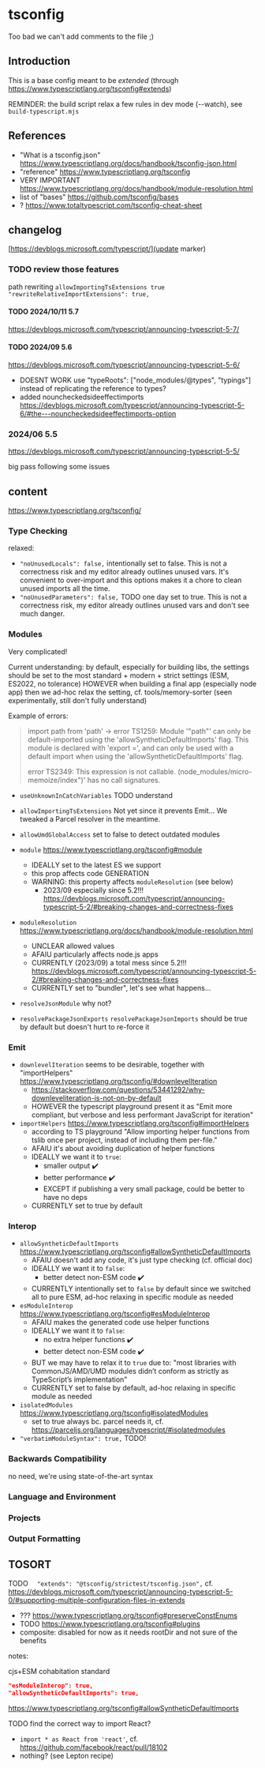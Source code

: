 # tsconfig

Too bad we can't add comments to the file ;)

## Introduction

This is a base config meant to be *extended* (through https://www.typescriptlang.org/tsconfig#extends)

REMINDER: the build script relax a few rules in dev mode (--watch), see `build-typescript.mjs`


## References

* "What is a tsconfig.json" https://www.typescriptlang.org/docs/handbook/tsconfig-json.html
* "reference" https://www.typescriptlang.org/tsconfig
* VERY IMPORTANT https://www.typescriptlang.org/docs/handbook/module-resolution.html
* list of "bases" https://github.com/tsconfig/bases
* ? https://www.totaltypescript.com/tsconfig-cheat-sheet


## changelog

[https://devblogs.microsoft.com/typescript/](update marker)

### TODO review those features

path rewriting `allowImportingTsExtensions true 		"rewriteRelativeImportExtensions": true,`

#### TODO 2024/10/11 5.7
https://devblogs.microsoft.com/typescript/announcing-typescript-5-7/

#### TODO 2024/09 5.6
https://devblogs.microsoft.com/typescript/announcing-typescript-5-6/

* DOESNT WORK use  "typeRoots": ["node_modules/@types", "typings"] instead of replicating the reference to types?
* added nouncheckedsideeffectimports https://devblogs.microsoft.com/typescript/announcing-typescript-5-6/#the---nouncheckedsideeffectimports-option

### 2024/06 5.5
https://devblogs.microsoft.com/typescript/announcing-typescript-5-5/

big pass following some issues



## content
https://www.typescriptlang.org/tsconfig/

### Type Checking

relaxed:
* `"noUnusedLocals": false,` intentionally set to false. This is not a correctness risk and my editor already outlines unused vars.
  It's convenient to over-import and this options makes it a chore to clean unused imports all the time.
* `"noUnusedParameters": false,` TODO one day set to true. This is not a correctness risk, my editor already outlines unused vars and don't see much danger.

### Modules

Very complicated!

Current understanding: by default, especially for building libs, the settings should be set to the most standard + modern + strict settings (ESM, ES2022, no tolerance)
HOWEVER when building a final app (especially node app) then we ad-hoc relax the setting, cf. tools/memory-sorter (seen experimentally, still don't fully understand)

Example of errors:
> import path from 'path'
> -> error TS1259: Module '"path"' can only be default-imported using the 'allowSyntheticDefaultImports' flag. This module is declared with 'export =', and can only be used with a default import when using the 'allowSyntheticDefaultImports' flag.
>
> error TS2349: This expression is not callable. (node_modules/micro-memoize/index")' has no call signatures.


* `useUnknownInCatchVariables` TODO understand
* `allowImportingTsExtensions` Not yet since it prevents Emit... We tweaked a Parcel resolver in the meantime.
* `allowUmdGlobalAccess` set to false to detect outdated modules

* `module` https://www.typescriptlang.org/tsconfig#module
  * IDEALLY set to the latest ES we support
  * this prop affects code GENERATION
  * WARNING: this property affects `moduleResolution` (see below)
    * 2023/09 especially since 5.2!!! https://devblogs.microsoft.com/typescript/announcing-typescript-5-2/#breaking-changes-and-correctness-fixes
* `moduleResolution` https://www.typescriptlang.org/docs/handbook/module-resolution.html
  * UNCLEAR allowed values
  * AFAIU particularly affects node.js apps
  * CURRENTLY (2023/09) a total mess since 5.2!!! https://devblogs.microsoft.com/typescript/announcing-typescript-5-2/#breaking-changes-and-correctness-fixes
  * CURRENTLY set to "bundler", let's see what happens...
* `resolveJsonModule` why not?
* `resolvePackageJsonExports` `resolvePackageJsonImports` should be true by default but doesn't hurt to re-force it


### Emit

* `downlevelIteration` seems to be desirable, together with "importHelpers" https://www.typescriptlang.org/tsconfig/#downlevelIteration
  * https://stackoverflow.com/questions/53441292/why-downleveliteration-is-not-on-by-default
  * HOWEVER the typescript playground present it as "Emit more compliant, but verbose and less performant JavaScript for iteration"
* `importHelpers` https://www.typescriptlang.org/tsconfig#importHelpers
  * according to TS playground "Allow importing helper functions from tslib once per project, instead of including them per-file."
  * AFAIU it's about avoiding duplication of helper functions
  * IDEALLY we want it to `true`:
    * smaller output ✔️
    * better performance ✔️
    * EXCEPT if publishing a very small package, could be better to have no deps
  * CURRENTLY set to true by default

### Interop

* `allowSyntheticDefaultImports` https://www.typescriptlang.org/tsconfig#allowSyntheticDefaultImports
  * AFAIU doesn't add any code, it's just type checking (cf. official doc)
  * IDEALLY we want it to `false`:
    * better detect non-ESM code ✔️
  * CURRENTLY intentionally set to `false` by default since we switched all to pure ESM, ad-hoc relaxing in specific module as needed
* `esModuleInterop` https://www.typescriptlang.org/tsconfig#esModuleInterop
  * AFAIU makes the generated code use helper functions
  * IDEALLY we want it to `false`:
    * no extra helper functions ✔️
    * better detect non-ESM code ✔️
  * BUT we may have to relax it to `true` due to: "most libraries with CommonJS/AMD/UMD modules didn’t conform as strictly as TypeScript’s implementation"
  * CURRENTLY set to false by default, ad-hoc relaxing in specific module as needed
* `isolatedModules` https://www.typescriptlang.org/tsconfig#isolatedModules
  * set to true always bc. parcel needs it, cf. https://parceljs.org/languages/typescript/#isolatedmodules
* `"verbatimModuleSyntax": true,` TODO!

### Backwards Compatibility

no need, we're using state-of-the-art syntax

### Language and Environment


### Projects


### Output Formatting


## TOSORT

TODO `	"extends": "@tsconfig/strictest/tsconfig.json",` cf. https://devblogs.microsoft.com/typescript/announcing-typescript-5-0/#supporting-multiple-configuration-files-in-extends

* ??? https://www.typescriptlang.org/tsconfig#preserveConstEnums
* TODO https://www.typescriptlang.org/tsconfig#plugins
* composite: disabled for now as it needs rootDir and not sure of the benefits


notes:

cjs+ESM cohabitation standard
```json
"esModuleInterop": true,
"allowSyntheticDefaultImports": true,
```
https://www.typescriptlang.org/tsconfig#allowSyntheticDefaultImports

TODO find the correct way to import React?
- `import * as React from 'react'`, cf. https://github.com/facebook/react/pull/18102
- nothing? (see Lepton recipe)
